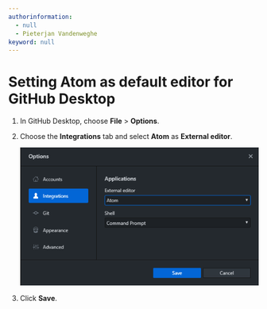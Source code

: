 ```yaml
---
authorinformation:
  - null
  - Pieterjan Vandenweghe
keyword: null
---
```


# Setting Atom as default editor for GitHub Desktop

1. In GitHub Desktop, choose **File** &gt; **Options**.
2. Choose the **Integrations** tab and select **Atom** as **External editor**.

   ![](../../../../.gitbook/assets/git-options-integrations.png)

3. Click **Save**.

